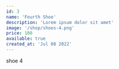 ```yaml
---
id: 3
name: 'Fourth Shoe'
description: 'Lorem ipsum dolor sit amet'
image: '/shop/shoes-4.png'
price: 100
available: true
created_at: 'Jul 08 2022'
---
```


shoe 4